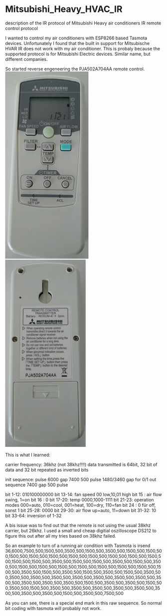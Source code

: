 # Mitsubishi_Heavy_HVAC_IR
description of the IR protocol of Mitsubishi Heavy air conditioners IR remote control protocol

I wanted to control my air conditioners with ESP8266 based Tasmota devices. Unfortunately I found that the built in support for Mitsubische HVAR IR does not work with my air conditioner. This is probaly because the supported protocol is for Mitsubishi Electric devices. Similar name, but different companies. 

So started reverse engeneering the PJA502A704AA remote control.
![front picture](https://github.com/joedirium/Mitsubishi_Heavy_HVAC_IR/blob/master/Mitsubishi_remote_PJA502A704AA_front.jpg)
![back picture](https://github.com/joedirium/Mitsubishi_Heavy_HVAC_IR/blob/master/Mitsubishi_remote_PJA502A704AA_back.jpg)

This is what I learned:

carrier frequency: 36khz (not 38khz!!!!)
data transmitted is 64bit, 32 bit of data and 32 bit repeated as inverted bits

init sequence:
	pulse 6000
	gap 7400
	500 pulse
	1480/3460 gap for 0/1
out sequence
	7400 gap
	500 pulse

bit  1-12: 010100000000
bit 13-14: fan speed 00 low,10,01 high
bit 15   : air flow swing, 1=on
bit 16   : 0
bit 17-20: temp 0000,1000-1111
bit 21-23: operation modes 000=auto, 010=cool, 001=heat, 100=dry, 110=fan
bit 24   : 0 für off, sonst 1
bit 25-28: 0000
bit 29-30: air flow up=auto, 11=down
bit 31-32: 10
bit 33-64: inversion of 1-32

A bis issue was to find out that the remote is not using the usual 38khz carrier, but 26khz. I used a small and cheap digitial oszilloscope DS212 to figure this out after all my tries based on 38khz failed. 

So an example to turn of a running air condition with Tasmota is 
irsend 36,6000,7500,500,1500,500,3500,500,1500,500,3500,500,1500,500,1500,500,1500,500,1500,500,1500,500,1500,500,1500,500,1500,500,1500,500,1500,500,1500,500,1500,500,3500,500,1500,500,1500,500,3500,500,1500,500,3500,500,1500,500,1500,500,1500,500,1500,500,1500,500,1500,500,1500,500,1500,500,3500,500,1500,500,3500,500,1500,500,3500,500,1500,500,3500,500,3500,500,3500,500,3500,500,3500,500,3500,500,3500,500,3500,500,3500,500,3500,500,3500,500,3500,500,1500,500,3500,500,3500,500,1500,500,3500,500,1500,500,3500,500,3500,500,3500,500,3500,500,3500,500,3500,500,3500,500,3500,500,1500,500,3500,500,7500,500

As you can see, there is a special end mark in this raw sequence. So normal bit coding with tasmota will probably not work.
